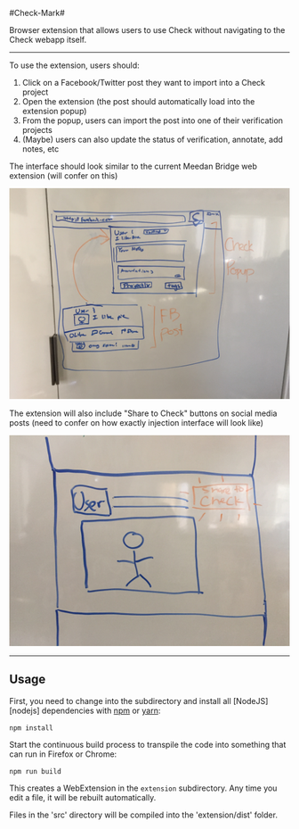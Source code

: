 #Check-Mark#

Browser extension that allows users to use Check without navigating to the Check webapp itself. 

---

To use the extension, users should:

1. Click on a Facebook/Twitter post they want to import into a Check project
2. Open the extension (the post should automatically load into the extension popup)
3. From the popup, users can import the post into one of their verification projects
4. (Maybe) users can also update the status of verification, annotate, add notes, etc

The interface should look similar to the current Meedan Bridge web extension (will confer on this)

![](screenshots/UI.JPG "UI Diagram")

The extension will also include "Share to Check" buttons on social media posts (need to confer on how exactly injection interface will look like)

![](screenshots/UI2.JPG "UI Diagram 2")



---


## Usage

First, you need to change into the subdirectory and install all
[NodeJS][nodejs] dependencies with [npm](http://npmjs.com/) or
[yarn](https://yarnpkg.com/):

    npm install

Start the continuous build process to transpile the code into something that
can run in Firefox or Chrome:

    npm run build

This creates a WebExtension in the `extension` subdirectory.
Any time you edit a file, it will be rebuilt automatically.

Files in the 'src' directory will be compiled into the 'extension/dist' folder.
